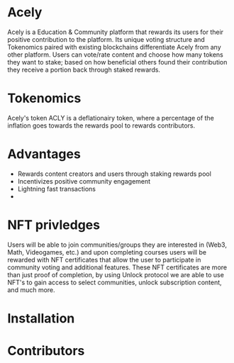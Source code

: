 # Acely
Acely is a Education & Community platform that rewards its users for their positive contribution to the platform. Its unique voting structure and Tokenomics paired with existing blockchains differentiate Acely from any other platform. Users can vote/rate content and choose how many tokens they want to stake; based on how beneficial others found their contribution they receive a portion back through staked rewards.

# Tokenomics
Acely's token ACLY is a deflationairy token, where a percentage of the inflation goes towards the rewards pool to rewards contributors.

# Advantages
* Rewards content creators and users through staking rewards pool
* Incentivizes positive community engagement
* Lightning fast transactions 
* 

# NFT privledges 
Users will be able to join communities/groups they are interested in (Web3, Math, Videogames, etc.) and upon completing courses users will be rewarded with NFT certificates that allow the user to participate in community voting and additional features. These NFT certificates are more than just proof of completion, by using Unlock protocol we are able to use NFT's to gain access to select communities, unlock subscription content, and much more.


# Installation

# Contributors
